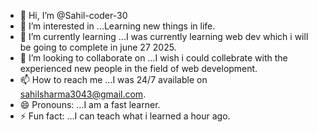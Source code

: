 - 👋 Hi, I’m @Sahil-coder-30
- 👀 I’m interested in ...Learning new things in life. 
- 🌱 I’m currently learning ...I was currently learning web dev which i will be going to complete in june 27 2025. 
- 💞️ I’m looking to collaborate on ...I wish i could collebrate with the experienced new people in the field of web development. 
- 📫 How to reach me ...I was 24/7 available on sahilsharma3043@gmail.com. 
- 😄 Pronouns: ...I am a fast learner. 
- ⚡ Fun fact: ...I can teach what i learned a hour ago. 

<!---
Sahil-coder-30/Sahil-coder-30 is a ✨ special ✨ repository because its `README.md` (this file) appears on your GitHub profile.
You can click the Preview link to take a look at your changes.
--->
